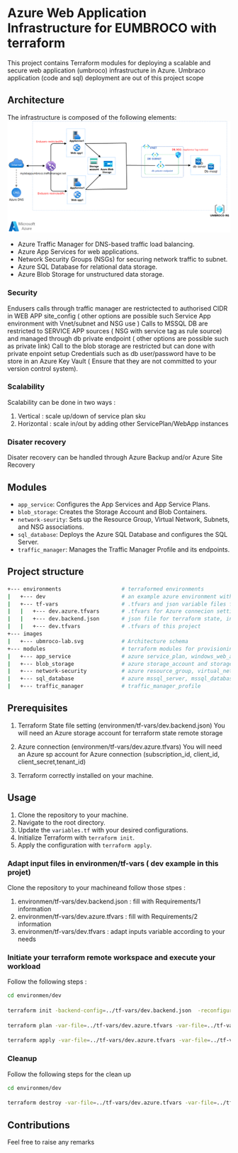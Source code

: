 # Azure Web Application Infrastructure for EUMBROCO with terraform

This project contains Terraform modules for deploying a scalable and secure web application (umbroco) infrastructure in Azure.
Umbraco application (code and sql) deployment are out of this project scope


## Architecture

The infrastructure is composed of the following elements:
![Umbroco Infrastrucutre in Azure](./images/ubmroco-lab.png)

- Azure Traffic Manager for DNS-based traffic load balancing.
- Azure App Services for web applications.
- Network Security Groups (NSGs) for securing network traffic to subnet.
- Azure SQL Database for relational data storage.
- Azure Blob Storage for unstructured data storage.

### Security
Endusers calls through traffic manager are restrictected to authorised CIDR in WEB APP site_config ( other options are possible such Service App environment with Vnet/subnet and NSG use )
Calls to MSSQL DB are restricted to SERVICE APP sources ( NSG with service tag as rule source) and managed through db private endpoint ( other options are possible such as private link)
Call to the blob storage are restricted but can done with private enpoint setup
Credentials such as db user/password have to be store in an Azure Key Vault ( Ensure that they are not committed to your version control system).

### Scalability
Scalability can be done in two ways :
1. Vertical : scale up/down of service plan sku
2. Horizontal : scale in/out by adding other ServicePlan/WebApp instances

### Disater recovery
Disater recovery can be handled through Azure Backup and/or Azure Site Recovery


## Modules

- `app_service`: Configures the App Services and App Service Plans.
- `blob_storage`: Creates the Storage Account and Blob Containers.
- `network-seurity`: Sets up the Resource Group, Virtual Network, Subnets, and NSG associations.
- `sql_database`: Deploys the Azure SQL Database and configures the SQL Server.
- `traffic_manager`: Manages the Traffic Manager Profile and its endpoints.

## Project structure

```sh
+--- environments                   # terraformed environments 
|   +--- dev                        # an example azure environment with standards files
|   +--- tf-vars                    # .tfvars and json variable files for environments
|   |   +--- dev.azure.tfvars       # .tfvars for Azure connecion settings
|   |   +--- dev.backend.json       # json file for terraform state, in json type for Azure Devops use as a secure file
|   |   +--- dev.tfvars             # .tfvars of this project 
+--- images
|   +--- ubmroco-lab.svg            # Architecture schema
+--- modules                        # terraform modules for provisioning & deploying an umbraco cms infrastructure
|   +--- app_service                # azure service_plan, windows_web_app and traffic_manager_azure_endpoint for the 2 applications
|   +--- blob_storage               # azure storage_account and storage_container
|   +--- network-security           # azure resource_group, virtual_network, dbsubnet, network_security_group and dbsubnet_network_security_group_association
|   +--- sql_database               # azure mssql_server, mssql_database and private_endpoint
|   +--- traffic_manager            # traffic_manager_profile
```




## Prerequisites
1. Terraform State file setting (environmen/tf-vars/dev.backend.json)
You will need an Azure storage account for terraform state remote storage

2. Azure connection (environmen/tf-vars/dev.azure.tfvars)
You will need an Azure sp account for Azure connection (subscription_id, client_id, client_secret,tenant_id)

3. Terraform correctly installed on your machine.


## Usage

1. Clone the repository to your machine.
2. Navigate to the root directory.
3. Update the `variables.tf` with your desired configurations.
4. Initialize Terraform with `terraform init`.
5. Apply the configuration with `terraform apply`.


### Adapt input files in environmen/tf-vars ( dev example in this projet)
Clone the repository to your machineand follow those stpes :
1. environmen/tf-vars/dev.backend.json : fill with Requirements/1 information
2. environmen/tf-vars/dev.azure.tfvars : fill with Requirements/2 information
3. environmen/tf-vars/dev.tfvars : adapt inputs variable according to your needs


### Initiate your terraform remote workspace and execute your workload
Follow the following steps :

```sh
cd environmen/dev

terraform init -backend-config=../tf-vars/dev.backend.json  -reconfigure

terraform plan -var-file=../tf-vars/dev.azure.tfvars -var-file=../tf-vars/dev.tfvars 

terraform apply -var-file=../tf-vars/dev.azure.tfvars -var-file=../tf-vars/dev.tfvars -auto-approve  

```

### Cleanup
Follow the following steps for the clean up

```sh
cd environmen/dev

terraform destroy -var-file=../tf-vars/dev.azure.tfvars -var-file=../tf-vars/dev.tfvars -auto-approve  

```

## Contributions
Feel free to raise any remarks
